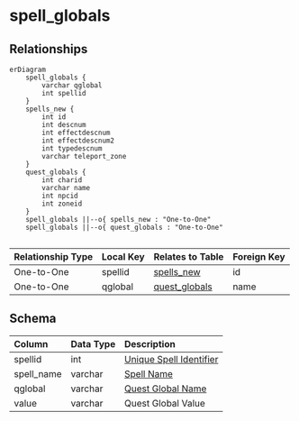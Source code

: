 # spell_globals

## Relationships

```mermaid
erDiagram
    spell_globals {
        varchar qglobal
        int spellid
    }
    spells_new {
        int id
        int descnum
        int effectdescnum
        int effectdescnum2
        int typedescnum
        varchar teleport_zone
    }
    quest_globals {
        int charid
        varchar name
        int npcid
        int zoneid
    }
    spell_globals ||--o{ spells_new : "One-to-One"
    spell_globals ||--o{ quest_globals : "One-to-One"


```


| Relationship Type | Local Key | Relates to Table | Foreign Key |
| :--- | :--- | :--- | :--- |
| One-to-One | spellid | [spells_new](../../schema/spells/spells_new.md) | id |
| One-to-One | qglobal | [quest_globals](../../schema/data-storage/quest_globals.md) | name |


## Schema

| Column | Data Type | Description |
| :--- | :--- | :--- |
| spellid | int | [Unique Spell Identifier](spells_new.md) |
| spell_name | varchar | [Spell Name](spells_new.md) |
| qglobal | varchar | [Quest Global Name](../../schema/data-storage/quest_globals.md) |
| value | varchar | Quest Global Value |

